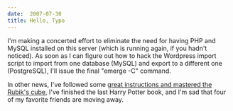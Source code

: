 ```yaml
---
date:  2007-07-30
title: Hello, Typo
---
```

I'm making a concerted effort to eliminate the need for having PHP and MySQL installed on this server (which is running again, if you hadn't noticed). As soon as I can figure out how to hack the Wordpress import script to import from one database (MySQL) and export to a different one (PostgreSQL), I'll issue the final "emerge -C" command.

In other news, I've followed some <a href="http://lar5.com/cube/">great instructions and mastered the Rubik's cube</a>, I've finished the last Harry Potter book, and I'm sad that four of my favorite friends are moving away.
